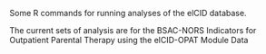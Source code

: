 Some R commands for running analyses of the elCID database.

The current sets of analysis are for the BSAC-NORS Indicators for Outpatient Parental Therapy using the elCID-OPAT Module Data
